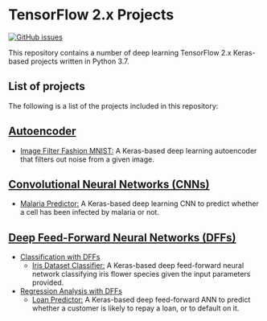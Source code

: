 # TensorFlow 2.x Projects
[![GitHub issues](https://img.shields.io/github/issues/Carla-de-Beer/tensorflow-2.0-projects.svg?style=flat-square)](https://github.com/Carla-de-Beer/tensorflow-2.0-projects/issues)

This repository contains a number of deep learning TensorFlow 2.x Keras-based projects written in Python 3.7.

## List of projects

The following is a list of the projects included in this repository:

## [Autoencoder](https://github.com/Carla-de-Beer/tensorflow-2.0-projects/tree/master/autoencoder/)
* [Image Filter Fashion MNIST:](https://github.com/Carla-de-Beer/tensorflow-2.x-projects/tree/master/autoencoder/image-filter-fashion-mnist) A Keras-based deep learning autoencoder that filters out noise from a given image.

## [Convolutional Neural Networks (CNNs)](https://github.com/Carla-de-Beer/tensorflow-2.x-projects/tree/master/CNN)
* [Malaria Predictor:](https://github.com/Carla-de-Beer/tensorflow-2.x-projects/tree/master/CNN/malaria-predictor) A Keras-based deep learning CNN to predict whether a cell has been infected by malaria or not.


## [Deep Feed-Forward Neural Networks (DFFs)](https://github.com/Carla-de-Beer/tensorflow-2.x-projects/tree/master/dff)
* [Classification with DFFs](https://github.com/Carla-de-Beer/tensorflow-2.x-projects/tree/master/dff/classifier)
	* [Iris Dataset Classifier:](https://github.com/Carla-de-Beer/tensorflow-2.x-projects/tree/master/dff/classifier/iris-dataset-classifier) A Keras-based deep feed-forward neural network classifying iris flower species given the input parameters provided.
* [Regression Analysis with DFFs](https://github.com/Carla-de-Beer/tensorflow-2.x-projects/tree/master/dff/regression/loan-predictor)
	* [Loan Predictor:](https://github.com/Carla-de-Beer/tensorflow-2.x-projects/tree/master/dff/regression/loan-predictor) A Keras-based deep feed-forward ANN to predict whether a customer is likely to repay a loan, or to default on it.

